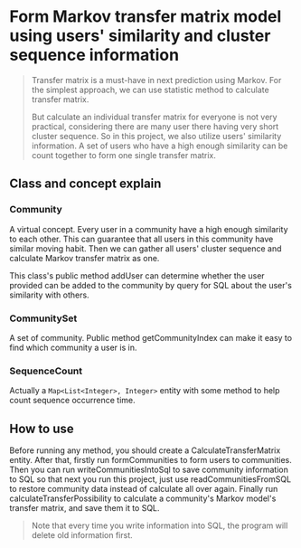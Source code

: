 # Form Markov transfer matrix model using users' similarity and cluster sequence information

> Transfer matrix is a must-have in next prediction using Markov. For the simplest approach, we can use statistic method to calculate transfer matrix.
> 
> But calculate an individual transfer matrix for everyone is not very practical, considering there are many user there having very short cluster sequence. So in this project, we also utilize users' similarity information. A set of users who have a high enough similarity can be count together to form one single transfer matrix.

## Class and concept explain

### Community

A virtual concept. Every user in a community have a high enough similarity to each other. This can guarantee that all users in this community have similar moving habit. Then we can gather all users' cluster sequence and calculate Markov transfer matrix as one.

This class's public method addUser can determine whether the user provided can be added to the community by query for SQL about the user's similarity with others.

### CommunitySet

A set of community. Public method getCommunityIndex can make it easy to find which community a user is in.

### SequenceCount

Actually a `Map<List<Integer>, Integer>` entity with some method to help count sequence occurrence time.

## How to use

Before running any method, you should create a CalculateTransferMatrix entity. After that, firstly run formCommunities to form users to communities. Then you can run writeCommunitiesIntoSql to save community information to SQL so that next you run this project, just use readCommunitiesFromSQL to restore community data instead of calculate all over again. Finally run calculateTransferPossibility to calculate a community's Markov model's transfer matrix, and save them it to SQL.

> Note that every time you write information into SQL, the program will delete old information first.